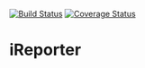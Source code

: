 [![Build Status](https://travis-ci.com/charlesinto/iReporter.svg?branch=develop)](https://travis-ci.com/charlesinto/iReporter) [![Coverage Status](https://coveralls.io/repos/github/charlesinto/iReporter/badge.svg?branch=develop)](https://coveralls.io/github/charlesinto/iReporter?branch=develop)

# iReporter